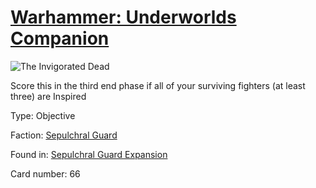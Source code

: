 # [Warhammer: Underworlds Companion](https://guidokessels.github.io/wh-underworlds)

  

![The Invigorated Dead](https://warhammerunderworlds.com/wp-content/uploads/sites/6/2017/12/066_ENG-The-Invigorated-Dead.png)

Score this in the third end phase if all of your surviving fighters (at least three) are Inspired

Type: Objective

Faction: [Sepulchral Guard](https://guidokessels.github.io/wh-underworlds/factions/sepulchral-guard.md)

Found in: [Sepulchral Guard Expansion](https://guidokessels.github.io/wh-underworlds/locations/sepulchral-guard-expansion.md)

Card number: 66
